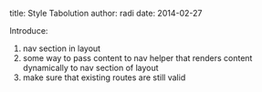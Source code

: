 title: Style Tabolution
author: radi
date: 2014-02-27

Introduce:

1. nav section in layout
2. some way to pass content to nav helper that renders content dynamically to
   nav section of layout
3. make sure that existing routes are still valid

